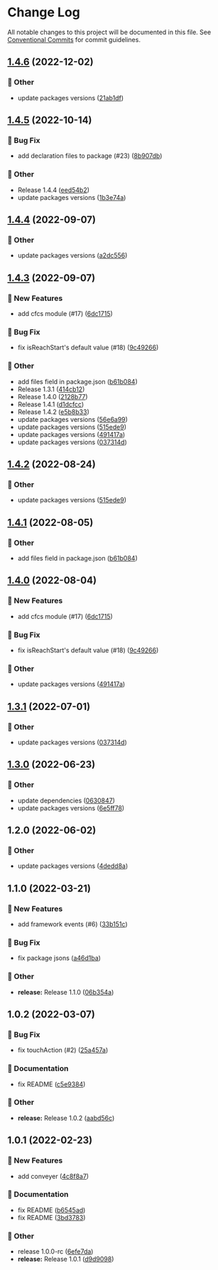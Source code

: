 # Change Log

All notable changes to this project will be documented in this file.
See [Conventional Commits](https://conventionalcommits.org) for commit guidelines.

## [1.4.6](https://github.com/naver/egjs-conveyer/compare/@egjs/react-conveyer@1.4.5...@egjs/react-conveyer@1.4.6) (2022-12-02)


### :mega: Other

* update packages versions ([21ab1df](https://github.com/naver/egjs-conveyer/commit/21ab1df94e32216e5436ad53a028035c644d849d))



## [1.4.5](https://github.com/naver/egjs-conveyer/compare/@egjs/react-conveyer@1.4.3...@egjs/react-conveyer@1.4.5) (2022-10-14)


### :bug: Bug Fix

* add declaration files to package (#23) ([8b907db](https://github.com/naver/egjs-conveyer/commit/8b907dbcc803b237d65ff82b84e922a08dc59930))


### :mega: Other

* Release 1.4.4 ([eed54b2](https://github.com/naver/egjs-conveyer/commit/eed54b2f926b7767068e9054325e8d785c5a6ca1))
* update packages versions ([1b3e74a](https://github.com/naver/egjs-conveyer/commit/1b3e74a8b58e77b5e27104324602bd7a7de38b7b))



## [1.4.4](https://github.com/naver/egjs-conveyer/compare/@egjs/react-conveyer@1.4.3...@egjs/react-conveyer@1.4.4) (2022-09-07)


### :mega: Other

* update packages versions ([a2dc556](https://github.com/naver/egjs-conveyer/commit/a2dc556610b062e3a6c7e2624712df2b00ad9a83))



## [1.4.3](https://github.com/naver/egjs-conveyer/compare/@egjs/react-conveyer@1.3.0...@egjs/react-conveyer@1.4.3) (2022-09-07)


### :rocket: New Features

* add cfcs module (#17) ([6dc1715](https://github.com/naver/egjs-conveyer/commit/6dc17158b701fa9cf997bec9dff8dd7be4d79eaf))


### :bug: Bug Fix

* fix isReachStart's default value (#18) ([9c49266](https://github.com/naver/egjs-conveyer/commit/9c492663a45ca2ec0eabdfae85892906003a6fe9))


### :mega: Other

* add files field in package.json ([b61b084](https://github.com/naver/egjs-conveyer/commit/b61b084734f98a5fd8e67ddd1401aa7da56dfcc5))
* Release 1.3.1 ([414cb12](https://github.com/naver/egjs-conveyer/commit/414cb12b66d0e2091ab5edbe2295dff0dbbc9b8d))
* Release 1.4.0 ([2128b77](https://github.com/naver/egjs-conveyer/commit/2128b77ea2a54ee026ac265075c5cf0fda8bc8c7))
* Release 1.4.1 ([d1dcfcc](https://github.com/naver/egjs-conveyer/commit/d1dcfcce5fe114beb34449b5f11227bd85d7043d))
* Release 1.4.2 ([e5b8b33](https://github.com/naver/egjs-conveyer/commit/e5b8b3319c88ba49c09914de7f41894b5a62fbe4))
* update packages versions ([56e6a99](https://github.com/naver/egjs-conveyer/commit/56e6a99509405f43966daa03c3fb3953ed26cdfa))
* update packages versions ([515ede9](https://github.com/naver/egjs-conveyer/commit/515ede994bc12a460d0c12abb5a62da9571218ac))
* update packages versions ([491417a](https://github.com/naver/egjs-conveyer/commit/491417a29531c18ecd8dc13b58debf75b3ba3292))
* update packages versions ([037314d](https://github.com/naver/egjs-conveyer/commit/037314d60b7799066f588f073273d56eb4c308b7))



## [1.4.2](https://github.com/naver/egjs-conveyer/compare/@egjs/react-conveyer@1.4.1...@egjs/react-conveyer@1.4.2) (2022-08-24)


### :mega: Other

* update packages versions ([515ede9](https://github.com/naver/egjs-conveyer/commit/515ede994bc12a460d0c12abb5a62da9571218ac))



## [1.4.1](https://github.com/naver/egjs-conveyer/compare/@egjs/react-conveyer@1.4.0...@egjs/react-conveyer@1.4.1) (2022-08-05)


### :mega: Other

* add files field in package.json ([b61b084](https://github.com/naver/egjs-conveyer/commit/b61b084734f98a5fd8e67ddd1401aa7da56dfcc5))



## [1.4.0](https://github.com/naver/egjs-conveyer/compare/@egjs/react-conveyer@1.3.1...@egjs/react-conveyer@1.4.0) (2022-08-04)


### :rocket: New Features

* add cfcs module (#17) ([6dc1715](https://github.com/naver/egjs-conveyer/commit/6dc17158b701fa9cf997bec9dff8dd7be4d79eaf))


### :bug: Bug Fix

* fix isReachStart's default value (#18) ([9c49266](https://github.com/naver/egjs-conveyer/commit/9c492663a45ca2ec0eabdfae85892906003a6fe9))


### :mega: Other

* update packages versions ([491417a](https://github.com/naver/egjs-conveyer/commit/491417a29531c18ecd8dc13b58debf75b3ba3292))



## [1.3.1](https://github.com/naver/egjs-conveyer/compare/@egjs/react-conveyer@1.3.0...@egjs/react-conveyer@1.3.1) (2022-07-01)


### :mega: Other

* update packages versions ([037314d](https://github.com/naver/egjs-conveyer/commit/037314d60b7799066f588f073273d56eb4c308b7))



## [1.3.0](https://github.com/naver/egjs-conveyer/compare/@egjs/react-conveyer@1.2.0...@egjs/react-conveyer@1.3.0) (2022-06-23)


### :mega: Other

* update dependencies ([0630847](https://github.com/naver/egjs-conveyer/commit/06308477eda17a04c7bcef99543b36bb6ac969a3))
* update packages versions ([6e5ff78](https://github.com/naver/egjs-conveyer/commit/6e5ff787f1d1f90305261b4cf30ebb408bb0543c))



## 1.2.0 (2022-06-02)


### :mega: Other

* update packages versions ([4dedd8a](https://github.com/naver/egjs-conveyer/commit/4dedd8afdc77d40220e209c1516a0f6cbe0a2e3a))

## 1.1.0 (2022-03-21)


### :rocket: New Features

* add framework events (#6) ([33b151c](https://github.com/naver/egjs-conveyer/commit/33b151c4460508affeaf7469b89a98b4420a8553))


### :bug: Bug Fix

* fix package jsons ([a46d1ba](https://github.com/naver/egjs-conveyer/commit/a46d1ba776f6eafd6506bc09e1dee14c7ef55009))


### :mega: Other

* **release:** Release 1.1.0 ([06b354a](https://github.com/naver/egjs-conveyer/commit/06b354af5c551e4c2952e76b7f07e50364845b97))

## 1.0.2 (2022-03-07)


### :bug: Bug Fix

* fix touchAction (#2) ([25a457a](https://github.com/naver/egjs-conveyer/commit/25a457a9ce94d308bda315b2aabc332178eab2a4))


### :memo: Documentation

* fix README ([c5e9384](https://github.com/naver/egjs-conveyer/commit/c5e93845e47cd88f2e1cb6fc2671e5c0e4925bf3))


### :mega: Other

* **release:** Release 1.0.2 ([aabd56c](https://github.com/naver/egjs-conveyer/commit/aabd56ca5607740e2b0af96f676187b7a9bac4ae))

## 1.0.1 (2022-02-23)


### :rocket: New Features

* add conveyer ([4c8f8a7](https://github.com/naver/egjs-conveyer/commit/4c8f8a7c9a22dc2121000c015787698bc8f869da))


### :memo: Documentation

* fix README ([b6545ad](https://github.com/naver/egjs-conveyer/commit/b6545adf2f65a5303db758e203ac1cd0e7b221bd))
* fix README ([3bd3783](https://github.com/naver/egjs-conveyer/commit/3bd378382f461bd2003c05bed8928c8d1006bec4))


### :mega: Other

* release 1.0.0-rc ([6efe7da](https://github.com/naver/egjs-conveyer/commit/6efe7dade7f696e89aca2c75a69a1aaa1ee83304))
* **release:** Release 1.0.1 ([d9d9098](https://github.com/naver/egjs-conveyer/commit/d9d909873e885a5afe251d9763907a06f3674479))
